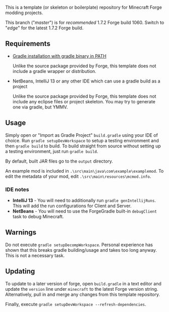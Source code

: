 This is a template (or skeleton or boilerplate) repository for Minecraft Forge modding projects.

This branch ("*master*") is for *recommended* 1.7.2 Forge build 1060. Switch to "*edge*" for the latest 1.7.2 Forge build.

## Requirements
* [Gradle installation with gradle binary in PATH](http://www.gradle.org/installation)

	Unlike the source package provided by Forge, this template does not include a gradle wrapper or distribution.

* NetBeans, IntelliJ 13 or any other IDE which can use a gradle build as a project

	Unlike the source package provided by Forge, this template does not include any eclipse files or project skeleton. You may try to generate one via gradle, but YMMV.

## Usage
Simply open or "Import as Gradle Project" `build.gradle` using your IDE of choice. Run `gradle setupDevWorkspace` to setup a testing environment and then `gradle build` to build. To build straight from source without setting up a testing environment, just run `gradle build`.

By default, built JAR files go to the `output` directory.

An example mod is included in `.\src\main\java\com\example\examplemod`. To edit the metadata of your mod, edit `.\src\main\resources\mcmod.info`.

### IDE notes
* **IntelliJ 13** - You will need to additionally run `gradle genIntellijRuns`. This will add the run configurations for Client and Server.
* **NetBeans** - You will need to use the ForgeGradle built-in `debugClient` task to debug Minecraft.

## Warnings
Do not execute `gradle setupDecompWorkspace`. Personal experience has shown that this breaks gradle building/usage and takes too long anyway. This is not a necessary task.

## Updating
To update to a later version of forge, open `build.gradle` in a text editor and update the `version` line under `minecraft` to the latest Forge version string. Alternatively, pull in and merge any changes from this template repository.

Finally, execute `gradle setupDevWorkspace --refresh-dependencies`.